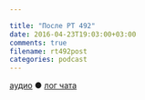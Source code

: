 ```yaml
---

title: "После РТ 492"
date: 2016-04-23T19:03:00+03:00
comments: true
filename: rt492post
categories: podcast
---
```


[аудио](http://cdn.radio-t.com/rt492post.mp3) ● [лог чата ](http://chat.radio-t.com/logs/radio-t-492.html)
<audio src="http://cdn.radio-t.com/rt492post.mp3" preload="none"></audio>

